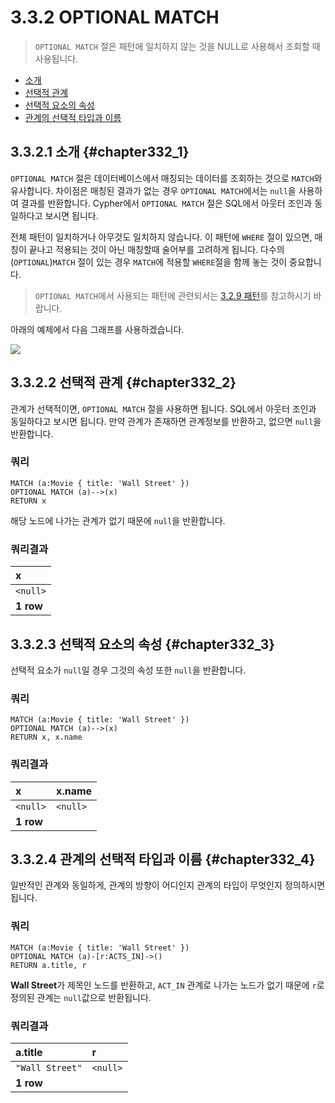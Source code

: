 # 3.3.2 OPTIONAL MATCH

> `OPTIONAL MATCH` 절은 패턴에 일치하지 않는 것을 NULL로 사용해서 조회할 때 사용됩니다.

* [소개](#chapter332_1)
* [선택적 관계](#chapter332_2)
* [선택적 요소의 속성](#chapter332_3)
* [관계의 선택적 타입과 이름](#chapter332_4)

## 3.3.2.1 소개 {#chapter332_1}

`OPTIONAL MATCH` 절은 데이터베이스에서 매칭되는 데이터를 조회하는 것으로 `MATCH`와 유사합니다. 차이점은 매칭된 결과가 없는 경우 `OPTIONAL MATCH`에서는 `null`을 사용하여 결과를 반환합니다. Cypher에서 `OPTIONAL MATCH` 절은 SQL에서 아웃터 조인과 동일하다고 보시면 됩니다.

전체 패턴이 일치하거나 아무것도 일치하지 않습니다. 이 패턴에 `WHERE` 절이 있으면, 매칭이 끝나고 적용되는 것이 아닌 매칭할때 술어부를 고려하게 됩니다. 다수의 (`OPTIONAL`)`MATCH` 절이 있는 경우 `MATCH`에 적용할 `WHERE`절을 함께 놓는 것이 중요합니다.

> `OPTIONAL MATCH`에서 사용되는 패턴에 관련되서는 [3.2.9 패턴](/chapter3/chapter3_2_9.md)를 참고하시기 바랍니다.

아래의 예제에서 다음 그래프를 사용하겠습니다.

![](https://neo4j.com/docs/developer-manual/current/images/OPTIONAL%20MATCH-1.svg)

## 3.3.2.2 선택적 관계 {#chapter332_2}

관계가 선택적이면, `OPTIONAL MATCH` 절을 사용하면 됩니다. SQL에서 아웃터 조인과 동일하다고 보시면 됩니다. 만약 관계가 존재하면 관계정보를 반환하고, 없으면 `null`을 반환합니다.

### 쿼리

```cypher
MATCH (a:Movie { title: 'Wall Street' })
OPTIONAL MATCH (a)-->(x)
RETURN x
```

해당 노드에 나가는 관계가 없기 때문에 `null`을 반환합니다.

### 쿼리결과

| x |
| :--- |
| `<null>` |
| **1 row** |

## 3.3.2.3 선택적 요소의 속성 {#chapter332_3}

선택적 요소가 `null`일 경우 그것의 속성 또한 `null`을 반환합니다.

### 쿼리

```cypher
MATCH (a:Movie { title: 'Wall Street' })
OPTIONAL MATCH (a)-->(x)
RETURN x, x.name
```

### 쿼리결과

| x | x.name |
| :--- | :--- |
| `<null>` | `<null>` |
| **1 row** ||

## 3.3.2.4 관계의 선택적 타입과 이름 {#chapter332_4}

일반적인 관계와 동일하게, 관계의 방향이 어디인지 관계의 타입이 무엇인지 정의하시면 됩니다.

### 쿼리

```cypher
MATCH (a:Movie { title: 'Wall Street' })
OPTIONAL MATCH (a)-[r:ACTS_IN]->()
RETURN a.title, r
```

**Wall Street**가 제목인 노드를 반환하고, `ACT_IN` 관계로 나가는 노드가 없기 때문에 `r`로 정의된 관계는 `null`값으로 반환됩니다.

### 쿼리결과

| a.title | r |
| :--- | :--- |
| `"Wall Street"` | `<null>` |
| **1 row** ||